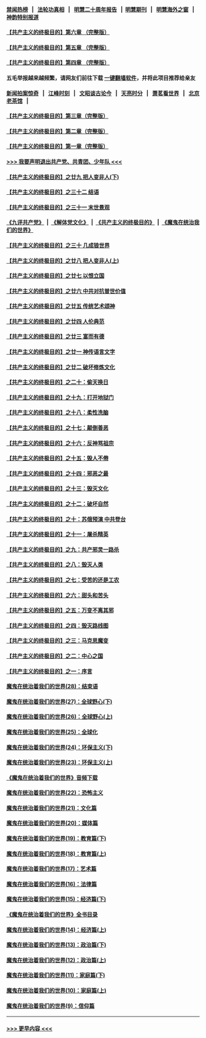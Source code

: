#### [禁闻热榜](热点新闻.md?=0)  &nbsp;&nbsp;|&nbsp;&nbsp; [法轮功真相](https://github.com/gfw-breaker/truth/blob/master/README.md?=0) &nbsp;&nbsp;|&nbsp;&nbsp; [明慧二十周年报告](https://github.com/gfw-breaker/mh-reports/blob/master/README.md?=0) &nbsp;&nbsp;|&nbsp;&nbsp;[明慧期刊](https://github.com/gfw-breaker/mh-qikan) &nbsp;&nbsp;|&nbsp;&nbsp; [明慧海外之窗](https://github.com/gfw-breaker/mh-news/blob/master/README.md?=0) &nbsp;&nbsp;|&nbsp;&nbsp; [神韵特别报道](https://github.com/gfw-breaker/mh-news/blob/master/shenyun.md?=0)
#### [【共产主义的终极目的】第六章 （完整版）](../pages/nsc422/n11428913.md?t=03080131) 
#### [【共产主义的终极目的】第五章 （完整版）](../pages/nsc422/n11428912.md?t=03080131) 
#### [【共产主义的终极目的】第四章 （完整版）](../pages/nsc422/n11428907.md?t=03080131) 
#### 五毛举报越来越频繁，请网友们前往下载 [一键翻墙软件](https://github.com/gfw-breaker/ssr-accounts)，并将此项目推荐给亲友
#### [新闻拍案惊奇](https://github.com/gfw-breaker/banned-news/blob/master/pages/link4.md) &nbsp;&nbsp;|&nbsp;&nbsp; [江峰时刻](https://github.com/gfw-breaker/banned-news/blob/master/pages/link4.md) &nbsp;&nbsp;|&nbsp;&nbsp; [文昭谈古论今](https://github.com/gfw-breaker/banned-news/blob/master/pages/link4.md) &nbsp;&nbsp;|&nbsp;&nbsp; [天亮时分](https://github.com/gfw-breaker/banned-news/blob/master/pages/link4.md) &nbsp;&nbsp;|&nbsp;&nbsp; [萧茗看世界](https://github.com/gfw-breaker/banned-news/blob/master/pages/link4.md) &nbsp;&nbsp;|&nbsp;&nbsp; [北京老茶馆](https://github.com/gfw-breaker/banned-news/blob/master/pages/link4.md) &nbsp;&nbsp;|&nbsp;&nbsp; 
#### [【共产主义的终极目的】第三章（完整版）](../pages/nsc422/n11428848.md?t=03080131) 
#### [【共产主义的终极目的】第二章（完整版）](../pages/nsc422/n11428831.md?t=03080131) 
#### [【共产主义的终极目的】第一章（完整版）](../pages/nsc422/n11417651.md?t=03080131) 
#### [>>> 我要声明退出共产党、共青团、少年队 <<<](https://github.com/begood0513/goodnews/blob/master/quit/letter.md) 
#### [【共产主义的终极目的】之廿九 把人变非人(下)](../pages/nsc422/n11344140.md?t=03080131) 
#### [【共产主义的终极目的】之三十二 结语](../pages/nsc422/n11360535.md?t=03080131) 
#### [【共产主义的终极目的】之三十一 末世景观](../pages/nsc422/n11351129.md?t=03080131) 
#### [《九评共产党》](https://github.com/begood0513/9ping.md/blob/master/README.md) &nbsp;|&nbsp; [《解体党文化》](../../../../jtdwh.md/blob/master/README.md)  &nbsp;|&nbsp; [《共产主义的终极目的》](../../../../gczydzjmd.md/blob/master/README.md) &nbsp;|&nbsp; [《魔鬼在统治我们的世界》](../../../../mgztzwmdsj.md/blob/master/README.md) 
#### [【共产主义的终极目的】之三十 几成狼世界](../pages/nsc422/n11348280.md?t=03080131) 
#### [【共产主义的终极目的】之廿八 把人变非人(上)](../pages/nsc422/n11340492.md?t=03080131) 
#### [【共产主义的终极目的】之廿七 以恨立国](../pages/nsc422/n11336944.md?t=03080131) 
#### [【共产主义的终极目的】之廿六 中共对抗普世价值](../pages/nsc422/n11324785.md?t=03080131) 
#### [【共产主义的终极目的】之廿五 传统艺术颂神](../pages/nsc422/n11296396.md?t=03080131) 
#### [【共产主义的终极目的】之廿四 人伦典范](../pages/nsc422/n11296397.md?t=03080131) 
#### [【共产主义的终极目的】之廿三 富而有德](../pages/nsc422/n11283598.md?t=03080131) 
#### [【共产主义的终极目的】之廿一 神传语言文字](../pages/nsc422/n11263265.md?t=03080131) 
#### [【共产主义的终极目的】之廿二 破坏修炼文化](../pages/nsc422/n11245728.md?t=03080131) 
#### [【共产主义的终极目的】之二十：偷天换日](../pages/nsc422/n11238846.md?t=03080131) 
#### [【共产主义的终极目的】之十九：打开地狱门](../pages/nsc422/n11206376.md?t=03080131) 
#### [【共产主义的终极目的】之十八：柔性洗脑](../pages/nsc422/n11199994.md?t=03080131) 
#### [【共产主义的终极目的】之十七：颠倒善恶](../pages/nsc422/n11179782.md?t=03080131) 
#### [【共产主义的终极目的】之十六：反神骂祖宗](../pages/nsc422/n11166798.md?t=03080131) 
#### [【共产主义的终极目的】之十五：毁人不倦](../pages/nsc422/n11166792.md?t=03080131) 
#### [【共产主义的终极目的】之十四：邪恶之最](../pages/nsc422/n11150249.md?t=03080131) 
#### [【共产主义的终极目的】之十三：毁灭文化](../pages/nsc422/n11135227.md?t=03080131) 
#### [【共产主义的终极目的】之十二：破坏自然](../pages/nsc422/n11135214.md?t=03080131) 
#### [【共产主义的终极目的】之十：苏俄预演 中共登台](../pages/nsc422/n11118424.md?t=03080131) 
#### [【共产主义的终极目的】之十一：屠杀精英](../pages/nsc422/n11118442.md?t=03080131) 
#### [【共产主义的终极目的】之九：共产邪灵一路杀](../pages/nsc422/n11114139.md?t=03080131) 
#### [【共产主义的终极目的】之八：毁灭人类](../pages/nsc422/n11108503.md?t=03080131) 
#### [【共产主义的终极目的】之七：受苦的还是工农](../pages/nsc422/n11101809.md?t=03080131) 
#### [【共产主义的终极目的】之六：甜头和苦头](../pages/nsc422/n11096971.md?t=03080131) 
#### [【共产主义的终极目的】之五：万变不离其邪](../pages/nsc422/n11091285.md?t=03080131) 
#### [【共产主义的终极目的】之四：毁灭路线图](../pages/nsc422/n11086284.md?t=03080131) 
#### [【共产主义的终极目的】之三：马克思魔变](../pages/nsc422/n11061941.md?t=03080131) 
#### [【共产主义的终极目的】之二：中心之国](../pages/nsc422/n11047728.md?t=03080131) 
#### [【共产主义的终极目的】之一：序言](../pages/nsc422/n11086077.md?t=03080131) 
#### [魔鬼在统治着我们的世界(28)：结束语](../pages/nsc422/n10936246.md?t=03080131) 
#### [魔鬼在统治着我们的世界(27)：全球野心(下)](../pages/nsc422/n10928319.md?t=03080131) 
#### [魔鬼在统治着我们的世界(26)：全球野心(上)](../pages/nsc422/n10900318.md?t=03080131) 
#### [魔鬼在统治着我们的世界(25)：全球化](../pages/nsc422/n10788205.md?t=03080131) 
#### [魔鬼在统治着我们的世界(24)：环保主义(下)](../pages/nsc422/n10695307.md?t=03080131) 
#### [魔鬼在统治着我们的世界(23)：环保主义(上)](../pages/nsc422/n10688613.md?t=03080131) 
#### [《魔鬼在统治着我们的世界》音频下载](../pages/nsc422/n10635553.md?t=03080131) 
#### [魔鬼在统治着我们的世界(22)：恐怖主义](../pages/nsc422/n10614727.md?t=03080131) 
#### [魔鬼在统治着我们的世界(21)：文化篇](../pages/nsc422/n10597706.md?t=03080131) 
#### [魔鬼在统治着我们的世界(20)：媒体篇](../pages/nsc422/n10586579.md?t=03080131) 
#### [魔鬼在统治着我们的世界(19)：教育篇(下)](../pages/nsc422/n10564808.md?t=03080131) 
#### [魔鬼在统治着我们的世界(18)：教育篇(上)](../pages/nsc422/n10526970.md?t=03080131) 
#### [魔鬼在统治着我们的世界(17)：艺术篇](../pages/nsc422/n10499093.md?t=03080131) 
#### [魔鬼在统治着我们的世界(16)：法律篇](../pages/nsc422/n10485969.md?t=03080131) 
#### [魔鬼在统治着我们的世界(15)：经济篇(下)](../pages/nsc422/n10469975.md?t=03080131) 
#### [《魔鬼在统治着我们的世界》全书目录](../pages/nsc422/n10464261.md?t=03080131) 
#### [魔鬼在统治着我们的世界(14)：经济篇(上)](../pages/nsc422/n10457370.md?t=03080131) 
#### [魔鬼在统治着我们的世界(13)：政治篇(下)](../pages/nsc422/n10448270.md?t=03080131) 
#### [魔鬼在统治着我们的世界(12)：政治篇(上)](../pages/nsc422/n10444576.md?t=03080131) 
#### [魔鬼在统治着我们的世界(11)：家庭篇(下)](../pages/nsc422/n10440961.md?t=03080131) 
#### [魔鬼在统治着我们的世界(10)：家庭篇(上)](../pages/nsc422/n10435448.md?t=03080131) 
#### [魔鬼在统治着我们的世界(9)：信仰篇](../pages/nsc422/n10432159.md?t=03080131) 

----
#### [ >>> 更早内容 <<< ](../indexes/nsc422-earlier.md)
